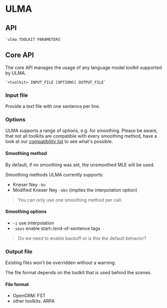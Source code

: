 # ULMA

## API

    `ulma TOOLKIT PARAMETERS`

## Core API
The core API manages the usage of any language model toolkit supported by ULMA.

    `<toolkit> INPUT_FILE [OPTIONS] OUTPUT_FILE`

### Input file
Provide a text file with one sentence per line.

### Options
ULMA supports a range of options, e.g. for smoothing.
Please be aware, that not all toolkits are compatible with every smoothing method, have a look at our [compatibility list](TODO) to see what's possible.

#### Smoothing method
By default, if no smoothing was set, the unsmoothed MLE will be used.

Smoothing methods ULMA currently supports:
* Kneser Ney `-kn`
* Modified Kneser Ney `-mkn` (implies the interpolation option)

>You can only use one smoothing method per call.

#### Smoothing options
* `-i` use interpolation
* `-seos` enable start-/end-of-sentence tags

>Do we need to enable backoff or is this the default behavior?

### Output file
Existing files won't be overridden without a warning.

The file format depends on the toolkit that is used behind the scenes.

#### File format
* OpenGRM: FST
* other toolkits: ARPA


